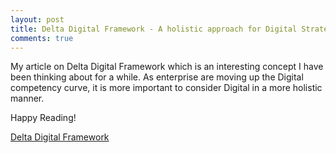 ```yaml
---
layout: post
title: Delta Digital Framework - A holistic approach for Digital Strategy
comments: true
---
```


My article on Delta Digital Framework which is an interesting concept I have been thinking about for a while. As enterprise are moving up the Digital competency curve, it is more important to consider Digital in a more holistic manner.

Happy Reading!

[Delta Digital Framework](/deltadigital)
